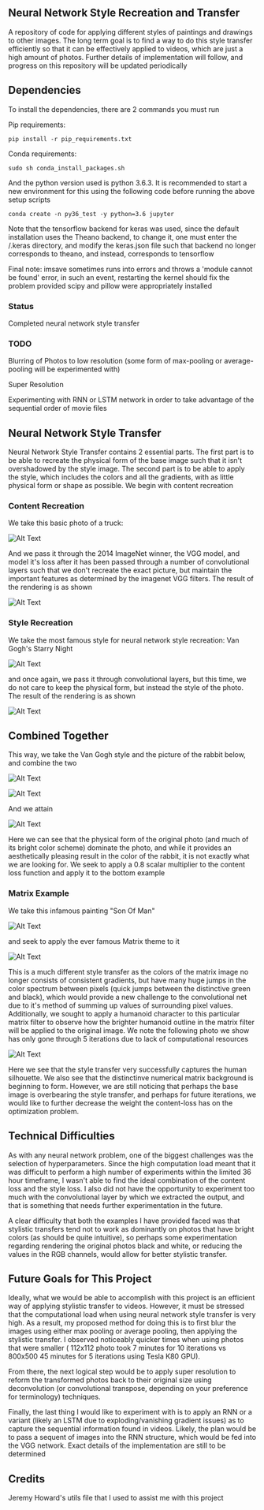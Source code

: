 ## Neural Network Style Recreation and Transfer

A repository of code for applying different styles of paintings and drawings to other images. The long term goal is to find a way to do this style transfer efficiently so that it can be effectively applied to videos, which are just a high amount of photos. Further details of implementation will follow, and progress on this repository will be updated periodically

## Dependencies

To install the dependencies, there are 2 commands you must run

Pip requirements:

    pip install -r pip_requirements.txt

Conda requirements:

    sudo sh conda_install_packages.sh

And the python version used is 	python 3.6.3. It is recommended to start a new environment for this using the following code before running the above setup scripts

    conda create -n py36_test -y python=3.6 jupyter

Note that the tensorflow backend for keras was used, since the default installation uses the Theano backend, to change it, one must enter the /.keras directory, and modify the keras.json file such that backend no longer corresponds to theano, and instead, corresponds to tensorflow

Final note: imsave sometimes runs into errors and throws a 'module cannot be found' error, in such an event, restarting the kernel should fix the problem provided scipy and pillow were appropriately installed
    

### Status

Completed neural network style transfer

### TODO

Blurring of Photos to low resolution (some form of max-pooling or average-pooling will be experimented with)

Super Resolution

Experimenting with RNN or LSTM network in order to take advantage of the sequential order of movie files

## Neural Network Style Transfer

Neural Network Style Transfer contains 2 essential parts. The first part is to be able to recreate the physical form of the base image such that it isn't overshadowed by the style image. The second part is to be able to apply the style, which includes the colors and all the gradients, with as little physical form or shape as possible. We begin with content recreation

### Content Recreation

We take this basic photo of a truck:

![Alt Text](https://github.com/uhmwpe/artistic_gen/blob/master/images/truck.png)

And we pass it through the 2014 ImageNet winner, the VGG model, and model it's loss after it has been passed through a number of convolutional layers such that we don't recreate the exact picture, but maintain the important features as determined by the imagenet VGG filters. The result of the rendering is as shown

![Alt Text](https://github.com/uhmwpe/artistic_gen/blob/master/images/content_recreate.gif)

### Style Recreation

We take the most famous style for neural network style recreation: Van Gogh's Starry Night

![Alt Text](https://github.com/uhmwpe/artistic_gen/blob/master/images/starry_night.jpg)

and once again, we pass it through convolutional layers, but this time, we do not care to keep the physical form, but instead the style of the photo. The result of the rendering is as shown

![Alt Text](https://github.com/uhmwpe/artistic_gen/blob/master/images/style_recreate.gif)

## Combined Together

This way, we take the Van Gogh style and the picture of the rabbit below, and combine the two

![Alt Text](https://github.com/uhmwpe/artistic_gen/blob/master/images/original.png)

![Alt Text](https://github.com/uhmwpe/artistic_gen/blob/master/images/starry_night.jpg)

And we attain

![Alt Text](https://github.com/uhmwpe/artistic_gen/blob/master/images/style_transfer.gif)

Here we can see that the physical form of the original photo (and much of its bright color scheme) dominate the photo, and while it provides an aesthetically pleasing result in the color of the rabbit, it is not exactly what we are looking for. We seek to apply a 0.8 scalar multiplier to the content loss function and apply it to the bottom example

### Matrix Example

We take this infamous painting "Son Of Man"

![Alt Text](https://github.com/uhmwpe/artistic_gen/blob/master/images/son-of-man.jpg)

and seek to apply the ever famous Matrix theme to it

![Alt Text](https://github.com/uhmwpe/artistic_gen/blob/master/images/matrix.jpg)

This is a much different style transfer as the colors of the matrix image no longer consists of consistent gradients, but have many huge jumps in the color spectrum between pixels (quick jumps between the distinctive green and black), which would provide a new challenge to the convolutional net due to it's method of summing up values of surrounding pixel values. Additionally, we sought to apply a humanoid character to this particular matrix filter to observe how the brighter humanoid outline in the matrix filter will be applied to the original image. We note the following photo we show has only gone through 5 iterations due to lack of computational resources

![Alt Text](https://github.com/uhmwpe/artistic_gen/blob/master/images/matrix_style_transfer.gif)

Here we see that the style transfer very successfully captures the human silhouette. We also see that the distinctinve numerical matrix background is beginning to form. However, we are still noticing that perhaps the base image is overbearing the style transfer, and perhaps for future iterations, we would like to further decrease the weight the content-loss has on the optimization problem.

## Technical Difficulties

As with any neural network problem, one of the biggest challenges was the selection of hyperparameters. Since the high computation load meant that it was difficult to perform a high number of experiments within the limited 36 hour timeframe, I wasn't able to find the ideal combination of the content loss and the style loss. I also did not have the opportunity to experiment too much with the convolutional layer by which we extracted the output, and that is something that needs further experimentation in the future. 

A clear difficulty that both the examples I have provided faced was that stylistic transfers tend not to work as dominantly on photos that have bright colors (as should be quite intuitive), so perhaps some experimentation regarding rendering the original photos black and white, or reducing the values in the RGB channels, would allow for better stylistic transfer. 

## Future Goals for This Project

Ideally, what we would be able to accomplish with this project is an efficient way of applying stylistic transfer to videos. However, it must be stressed that the computational load when using neural network style transfer is very high. As a result, my proposed method for doing this is to first blur the images using either max pooling or average pooling, then applying the stylistic transfer. I observed noticeably quicker times when using photos that were smaller ( 112x112 photo took 7 minutes for 10 iterations vs 800x500 45 minutes for 5 iterations using Tesla K80 GPU).

From there, the next logical step would be to apply super resolution to reform the transformed photos back to their original size using deconvolution (or convolutional transpose, depending on your preference for terminology) techniques. 

Finally, the last thing I would like to experiment with is to apply an RNN or a variant (likely an LSTM due to exploding/vanishing gradient issues) as to capture the sequential information found in videos. Likely, the plan would be to pass a sequent of images into the RNN structure, which would be fed into the VGG network. Exact details of the implementation are still to be determined

## Credits

Jeremy Howard's utils file that I used to assist me with this project 

